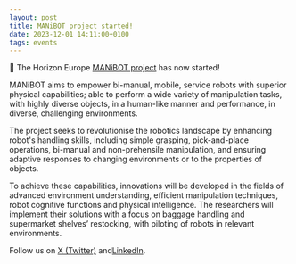 ```yaml
---
layout: post
title: MANiBOT project started!
date: 2023-12-01 14:11:00+0100
tags: events
---
```


📢 The Horizon Europe [MANiBOT project](https://manibot-project.eu/) has now started!

MANiBOT aims to empower bi-manual, mobile, service robots with superior physical capabilities; able to perform a wide variety of manipulation tasks, with highly diverse objects, in a human-like manner and performance, in diverse, challenging environments.

The project seeks to revolutionise the robotics landscape by enhancing robot's handling skills, including simple grasping, pick-and-place operations, bi-manual and non-prehensile manipulation, and ensuring adaptive responses to changing environments or to the properties of objects.

To achieve these capabilities, innovations will be developed in the fields of advanced environment understanding, efficient manipulation techniques, robot cognitive functions and physical intelligence. The researchers will implement their solutions with a focus on baggage handling and supermarket shelves’ restocking, with piloting of robots in relevant environments.

Follow us on [X (Twitter)](https://twitter.com/MANiBOT_project) and[LinkedIn](https://www.linkedin.com/showcase/manibot/).
